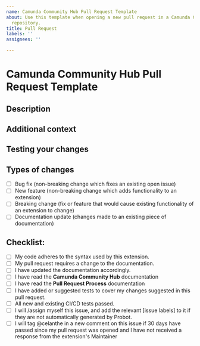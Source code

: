```yaml
---
name: Camunda Community Hub Pull Request Template
about: Use this template when opening a new pull request in a Camunda Community extension
  repository.
title: Pull Request
labels: ''
assignees: ''

---
```


# Camunda Community Hub Pull Request Template

<!--- Provide a general summary of your changes in the issue title above. Do not @ GitHub users in your pull request title. If your extension is still a work in progress, please add [WIP] to the title so that your pull request will not be flagged as mergable. When your PR is ready to be merged, you can remove [WIP] from the title. -->

## Description
<!--- Describe your pull request in detail here -->

## Additional context
<!--- Why is this change needed? What problem does it solve? -->
<!--- If it fixes an open issue, please link to the issue here. -->

## Testing your changes
<!--- Please describe in detail how you tested your changes. -->
<!--- Include any relevant details as to your testing environment, and any tests you ran to determine how/if your change impacts other areas of the extension's codebase, etc. -->

## Types of changes
<!--- What types of changes does your code introduce? Put an `x` in all the boxes that apply: -->
- [ ] Bug fix (non-breaking change which fixes an existing open issue)
- [ ] New feature (non-breaking change which adds functionality to an extension)
- [ ] Breaking change (fix or feature that would cause existing functionality of an extension to change)
- [ ] Documentation update (changes made to an existing piece of documentation)

## Checklist:
<!--- Please review the following points, and put an `x` in all the boxes that apply. -->
<!--- If you're unsure about any of these, don't hesitate to ask. We're here to help! -->
- [ ] My code adheres to the syntax used by this extension.
- [ ] My pull request requires a change to the documentation.
- [ ] I have updated the documentation accordingly.
- [ ] I have read the **Camunda Community Hub** documentation
- [ ] I have read the **Pull Request Process** documentation
- [ ] I have added or suggested tests to cover my changes suggested in this pull request.
- [ ] All new and existing CI/CD tests passed.
- [ ] I will /assign myself this issue, and add the relevant [issue labels] to it if they are not automatically generated by Probot.
- [ ] I will tag @celanthe in a new comment on this issue if 30 days have passed since my pull request was opened and I have not received a response from the extension's Maintainer
